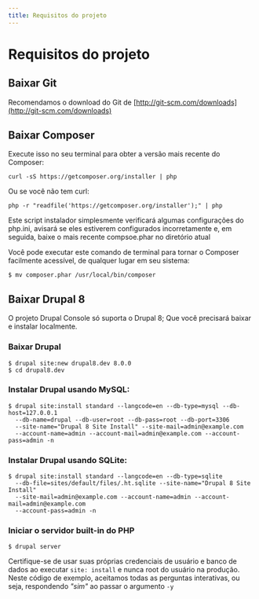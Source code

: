 ```yaml
---
title: Requisitos do projeto
---
```

# Requisitos do projeto

## Baixar Git
Recomendamos o download do Git de [http://git-scm.com/downloads](http://git-scm.com/downloads)

## Baixar Composer

Execute isso no seu terminal para obter a versão mais recente do Composer:
```
curl -sS https://getcomposer.org/installer | php
```
Ou se você não tem curl:
```
php -r "readfile('https://getcomposer.org/installer');" | php
```
Este script instalador simplesmente verificará algumas configurações do php.ini, avisará se eles estiverem configurados incorretamente e, em seguida, baixe o mais recente compsoe.phar no diretório atual

Você pode executar este comando de terminal para tornar o Composer facilmente acessível, de qualquer lugar em seu sistema:

```
$ mv composer.phar /usr/local/bin/composer
```

## Baixar Drupal 8
O projeto Drupal Console só suporta o Drupal 8; Que você precisará baixar e instalar localmente.
### Baixar Drupal
```
$ drupal site:new drupal8.dev 8.0.0
$ cd drupal8.dev
```
### Instalar Drupal usando MySQL:
```
$ drupal site:install standard --langcode=en --db-type=mysql --db-host=127.0.0.1 
  --db-name=drupal --db-user=root --db-pass=root --db-port=3306 
  --site-name="Drupal 8 Site Install" --site-mail=admin@example.com 
  --account-name=admin --account-mail=admin@example.com --account-pass=admin -n
```
### Instalar Drupal usando SQLite:
```
$ drupal site:install standard --langcode=en --db-type=sqlite 
  --db-file=sites/default/files/.ht.sqlite --site-name="Drupal 8 Site Install" 
  --site-mail=admin@example.com --account-name=admin --account-mail=admin@example.com
  --account-pass=admin -n
```
### Iniciar o servidor built-in do PHP
```
$ drupal server
```
Certifique-se de usar suas próprias credenciais de usuário e banco de dados ao executar `site: install` e nunca root do usuário na produção. Neste código de exemplo, aceitamos todas as perguntas interativas, ou seja, respondendo *"sim"* ao passar o argumento `-y`
